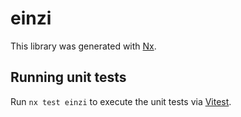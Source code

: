 # einzi

This library was generated with [Nx](https://nx.dev).

## Running unit tests

Run `nx test einzi` to execute the unit tests via [Vitest](https://vitest.dev/).
